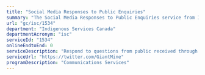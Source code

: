 ```yaml
---
title: "Social Media Responses to Public Enquiries"
summary: "The Social Media Responses to Public Enquiries service from Indigenous Services Canada is not available end-to-end online, according to the GC Service Inventory."
url: "gc/isc/1534"
department: "Indigenous Services Canada"
departmentAcronym: "isc"
serviceId: "1534"
onlineEndtoEnd: 0
serviceDescription: "Respond to questions from public received through social media channels"
serviceUrl: "https://twitter.com/GiantMine"
programDescription: "Communications Services"
---
```

